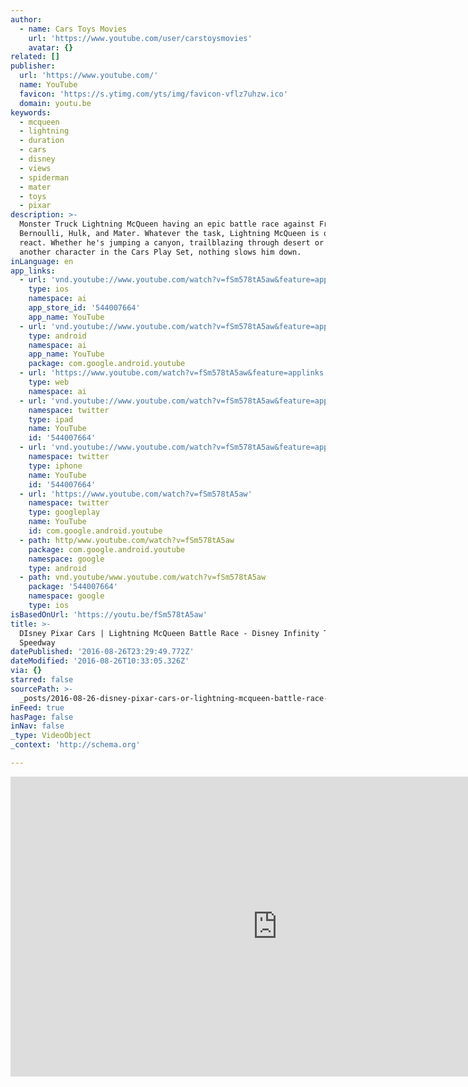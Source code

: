 ```yaml
---
author:
  - name: Cars Toys Movies
    url: 'https://www.youtube.com/user/carstoysmovies'
    avatar: {}
related: []
publisher:
  url: 'https://www.youtube.com/'
  name: YouTube
  favicon: 'https://s.ytimg.com/yts/img/favicon-vflz7uhzw.ico'
  domain: youtu.be
keywords:
  - mcqueen
  - lightning
  - duration
  - cars
  - disney
  - views
  - spiderman
  - mater
  - toys
  - pixar
description: >-
  Monster Truck Lightning McQueen having an epic battle race against Francesco
  Bernoulli, Hulk, and Mater. Whatever the task, Lightning McQueen is quick to
  react. Whether he's jumping a canyon, trailblazing through desert or towing
  another character in the Cars Play Set, nothing slows him down.
inLanguage: en
app_links:
  - url: 'vnd.youtube://www.youtube.com/watch?v=fSm578tA5aw&feature=applinks'
    type: ios
    namespace: ai
    app_store_id: '544007664'
    app_name: YouTube
  - url: 'vnd.youtube://www.youtube.com/watch?v=fSm578tA5aw&feature=applinks'
    type: android
    namespace: ai
    app_name: YouTube
    package: com.google.android.youtube
  - url: 'https://www.youtube.com/watch?v=fSm578tA5aw&feature=applinks'
    type: web
    namespace: ai
  - url: 'vnd.youtube://www.youtube.com/watch?v=fSm578tA5aw&feature=applinks'
    namespace: twitter
    type: ipad
    name: YouTube
    id: '544007664'
  - url: 'vnd.youtube://www.youtube.com/watch?v=fSm578tA5aw&feature=applinks'
    namespace: twitter
    type: iphone
    name: YouTube
    id: '544007664'
  - url: 'https://www.youtube.com/watch?v=fSm578tA5aw'
    namespace: twitter
    type: googleplay
    name: YouTube
    id: com.google.android.youtube
  - path: http/www.youtube.com/watch?v=fSm578tA5aw
    package: com.google.android.youtube
    namespace: google
    type: android
  - path: vnd.youtube/www.youtube.com/watch?v=fSm578tA5aw
    package: '544007664'
    namespace: google
    type: ios
isBasedOnUrl: 'https://youtu.be/fSm578tA5aw'
title: >-
  DIsney Pixar Cars | Lightning McQueen Battle Race - Disney Infinity Toy Box
  Speedway
datePublished: '2016-08-26T23:29:49.772Z'
dateModified: '2016-08-26T10:33:05.326Z'
via: {}
starred: false
sourcePath: >-
  _posts/2016-08-26-disney-pixar-cars-or-lightning-mcqueen-battle-race-disney-i.md
inFeed: true
hasPage: false
inNav: false
_type: VideoObject
_context: 'http://schema.org'

---
```

<iframe src="https://cdn.embedly.com/widgets/media.html?src=https%3A%2F%2Fwww.youtube.com%2Fembed%2FfSm578tA5aw%3Ffeature%3Doembed&amp;url=http%3A%2F%2Fwww.youtube.com%2Fwatch%3Fv%3DfSm578tA5aw&amp;image=https%3A%2F%2Fi.ytimg.com%2Fvi%2FfSm578tA5aw%2Fhqdefault.jpg&amp;key=b7d04c9b404c499eba89ee7072e1c4f7&amp;type=text%2Fhtml&amp;schema=youtube" width="854" height="480" scrolling="no" frameborder="0" allowfullscreen="" style=""></iframe>